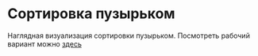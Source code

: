 # Сортировка пузырьком
Наглядная визуализация сортировки пузырьком.
Посмотреть рабочий вариант можно [здесь](https://fallenmaster.github.io/bubbleSort/ "Сортировка пузырком")
